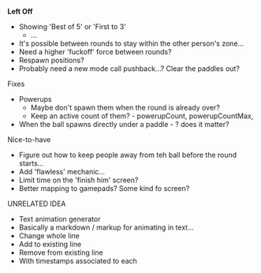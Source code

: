 **Left Off**

* Showing 'Best of 5' or 'First to 3'
  * ...
* It's possible between rounds to stay within the other person's zone...
* Need a higher 'fuckoff' force between rounds?
* Respawn positions?
* Probably need a new mode call pushback...? Clear the paddles out?


Fixes

* Powerups
  * Maybe don't spawn them when the round is already over?
  * Keep an active count of them? - powerupCount, powerupCountMax,
* When the ball spawns directly under a paddle - ? does it matter?


Nice-to-have

* Figure out how to keep people away from teh ball before the round starts...
* Add 'flawless' mechanic...
* Limit time on the 'finish him' screen?
* Better mapping to gamepads? Some kind fo screen?



UNRELATED IDEA

* Text animation generator
* Basically a markdown / markup for animating in text...
* Change whole line
* Add to existing line
* Remove from existing line
* With timestamps associated to each
